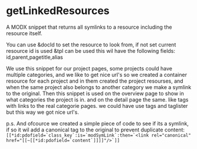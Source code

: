 # getLinkedResources
A MODX snippet that returns all symlinks to a resource including the resource itself.

You can use &docId to set the resource to look from, if not set current resource id is used
&tpl can be used this wil have the following fields: id,parent,pagetitle,alias

We use this snippet for our project pages, some projects could have multiple categories, and we like to get nice url's so we created a container resource for each project and in them created the project resourses, and when the same project also belongs to another category we make a symlink to the original.
Then this snippet is used on the overview page to show in what categories the project is in. and on the detail page the same. like tags with links to the real categorie pages. we could have use tags and taglister but this way we got nice url's.

p.s. And ofcource we created a simple piece of code to see if its a symlink, if so it wil add a canonical tag to the original to prevent duplicate content: ```[[*id:pdofield=`class_key`:is=`modSymLink`:then=`<link rel="canonical" href="[[~[[*id:pdofield=`content`]]]]"/>`]]```
